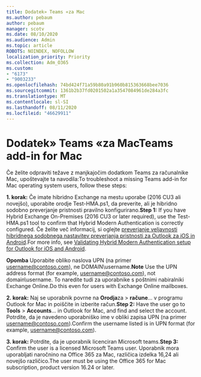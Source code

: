 ```yaml
---
title: Dodatek» Teams «za Mac
ms.author: pebaum
author: pebaum
manager: scotv
ms.date: 08/10/2020
ms.audience: Admin
ms.topic: article
ROBOTS: NOINDEX, NOFOLLOW
localization_priority: Priority
ms.collection: Adm_O365
ms.custom:
- "6173"
- "9003233"
ms.openlocfilehash: 74bd424f71a59b80a91b960b815363668bee7036
ms.sourcegitcommit: 1361b2b37fd0201502a1a3547084961de284a3fc
ms.translationtype: MT
ms.contentlocale: sl-SI
ms.lasthandoff: 08/11/2020
ms.locfileid: "46629911"
---
```

# <a name="teams-add-in-for-mac"></a><span data-ttu-id="751bb-102">Dodatek» Teams «za Mac</span><span class="sxs-lookup"><span data-stu-id="751bb-102">Teams add-in for Mac</span></span>

<span data-ttu-id="751bb-103">Če želite odpraviti težave z manjkajočim dodatkom Teams za računalnike Mac, upoštevajte ta navodila:</span><span class="sxs-lookup"><span data-stu-id="751bb-103">To troubleshoot a missing Teams add-in for Mac operating system users, follow these steps:</span></span>

<span data-ttu-id="751bb-104">**1. korak:** Če imate hibridno Exchange na mestu uporabe (2016 CU3 ali novejšo), uporabite orodje Test-HMA.ps1, da preverite, ali je hibridno sodobno preverjanje pristnosti pravilno konfigurirano.</span><span class="sxs-lookup"><span data-stu-id="751bb-104">**Step 1:** If you have Hybrid Exchange On-Premises (2016 CU3 or later required), use the Test-HMA.ps1 tool to confirm that Hybrid Modern Authentication is correctly configured.</span></span> <span data-ttu-id="751bb-105">Če želite več informacij, si oglejte [preverjanje veljavnosti hibridnega sodobnega nastavitev preverjanja pristnosti za Outlook za iOS in Android](https://aka.ms/AA980zq).</span><span class="sxs-lookup"><span data-stu-id="751bb-105">For more info, see [Validating Hybrid Modern Authentication setup for Outlook for iOS and Android](https://aka.ms/AA980zq).</span></span>  

<span data-ttu-id="751bb-106">**Opomba** Uporabite obliko naslova UPN (na primer [username@contoso.com](mailto:username@contoso.com)), ne DOMAIN\username.</span><span class="sxs-lookup"><span data-stu-id="751bb-106">**Note** Use the UPN address format (for example, [username@contoso.com](mailto:username@contoso.com)), not domain\username.</span></span> <span data-ttu-id="751bb-107">To naredite tudi za uporabnike s poštnimi nabiralniki Exchange Online.</span><span class="sxs-lookup"><span data-stu-id="751bb-107">Do this even for users with Exchange Online mailboxes.</span></span>

<span data-ttu-id="751bb-108">**2. korak:** Naj se uporabnik povrne na **Orodja**za  >  **račune**... v programu Outlook for Mac in poiščite in izberite račun.</span><span class="sxs-lookup"><span data-stu-id="751bb-108">**Step 2:** Have the user go to **Tools** > **Accounts**... in Outlook for Mac, and find and select the account.</span></span> <span data-ttu-id="751bb-109">Potrdite, da je navedeno uporabniško ime v obliki zapisa UPN (na primer [username@contoso.com](mailto:username@contoso.com)).</span><span class="sxs-lookup"><span data-stu-id="751bb-109">Confirm the username listed is in UPN format (for example, [username@contoso.com](mailto:username@contoso.com)).</span></span>

<span data-ttu-id="751bb-110">**3. korak:** Potrdite, da je uporabnik licenciran Microsoft teams.</span><span class="sxs-lookup"><span data-stu-id="751bb-110">**Step 3:** Confirm the user is a licensed Microsoft Teams user.</span></span> <span data-ttu-id="751bb-111">Uporabnik mora uporabljati naročnino na Office 365 za Mac, različica izdelka 16,24 ali novejšo različico.</span><span class="sxs-lookup"><span data-stu-id="751bb-111">The user must be using the Office 365 for Mac subscription, product version 16.24 or later.</span></span>
